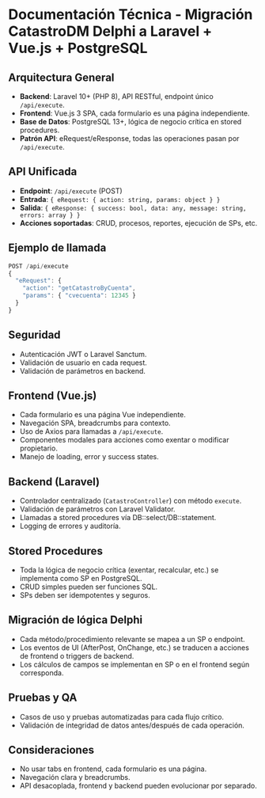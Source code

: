 # Documentación Técnica - Migración CatastroDM Delphi a Laravel + Vue.js + PostgreSQL

## Arquitectura General
- **Backend**: Laravel 10+ (PHP 8), API RESTful, endpoint único `/api/execute`.
- **Frontend**: Vue.js 3 SPA, cada formulario es una página independiente.
- **Base de Datos**: PostgreSQL 13+, lógica de negocio crítica en stored procedures.
- **Patrón API**: eRequest/eResponse, todas las operaciones pasan por `/api/execute`.

## API Unificada
- **Endpoint**: `/api/execute` (POST)
- **Entrada**: `{ eRequest: { action: string, params: object } }`
- **Salida**: `{ eResponse: { success: bool, data: any, message: string, errors: array } }`
- **Acciones soportadas**: CRUD, procesos, reportes, ejecución de SPs, etc.

## Ejemplo de llamada
```js
POST /api/execute
{
  "eRequest": {
    "action": "getCatastroByCuenta",
    "params": { "cvecuenta": 12345 }
  }
}
```

## Seguridad
- Autenticación JWT o Laravel Sanctum.
- Validación de usuario en cada request.
- Validación de parámetros en backend.

## Frontend (Vue.js)
- Cada formulario es una página Vue independiente.
- Navegación SPA, breadcrumbs para contexto.
- Uso de Axios para llamadas a `/api/execute`.
- Componentes modales para acciones como exentar o modificar propietario.
- Manejo de loading, error y success states.

## Backend (Laravel)
- Controlador centralizado (`CatastroController`) con método `execute`.
- Validación de parámetros con Laravel Validator.
- Llamadas a stored procedures vía DB::select/DB::statement.
- Logging de errores y auditoría.

## Stored Procedures
- Toda la lógica de negocio crítica (exentar, recalcular, etc.) se implementa como SP en PostgreSQL.
- CRUD simples pueden ser funciones SQL.
- SPs deben ser idempotentes y seguros.

## Migración de lógica Delphi
- Cada método/procedimiento relevante se mapea a un SP o endpoint.
- Los eventos de UI (AfterPost, OnChange, etc.) se traducen a acciones de frontend o triggers de backend.
- Los cálculos de campos se implementan en SP o en el frontend según corresponda.

## Pruebas y QA
- Casos de uso y pruebas automatizadas para cada flujo crítico.
- Validación de integridad de datos antes/después de cada operación.

## Consideraciones
- No usar tabs en frontend, cada formulario es una página.
- Navegación clara y breadcrumbs.
- API desacoplada, frontend y backend pueden evolucionar por separado.

